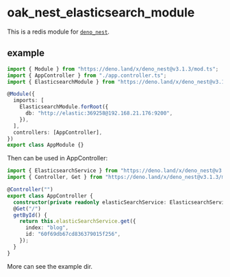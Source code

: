 # oak_nest_elasticsearch_module

This is a redis module for [`deno_nest`](https://deno.land/x/deno_nest).

## example

```typescript
import { Module } from "https://deno.land/x/deno_nest@v3.1.3/mod.ts";
import { AppController } from "./app.controller.ts";
import { ElasticsearchModule } from "https://deno.land/x/deno_nest@v3.1.3/modules/elasticsearch/mod.ts";

@Module({
  imports: [
    ElasticsearchModule.forRoot({
      db: "http://elastic:369258@192.168.21.176:9200",
    }),
  ],
  controllers: [AppController],
})
export class AppModule {}
```

Then can be used in AppController:

```ts
import { ElasticsearchService } from "https://deno.land/x/deno_nest@v3.1.3/modules/elasticsearch/mod.ts";
import { Controller, Get } from "https://deno.land/x/deno_nest@v3.1.3/mod.ts";

@Controller("")
export class AppController {
  constructor(private readonly elasticSearchService: ElasticsearchService) {}
  @Get("/")
  getById() {
    return this.elasticSearchService.get({
      index: "blog",
      id: "60f69db67cd836379015f256",
    });
  }
}
```

More can see the example dir.
